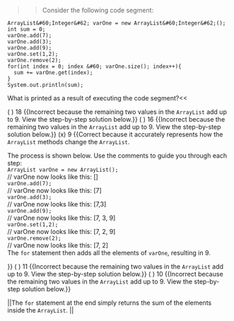 >>Consider the following code segment:

```
ArrayList&#60;Integer&#62; varOne = new ArrayList&#60;Integer&#62;();
int sum = 0;
varOne.add(7);
varOne.add(3);
varOne.add(9);
varOne.set(1,2);
varOne.remove(2);
for(int index = 0; index &#60; varOne.size(); index++){
  sum += varOne.get(index);
}
System.out.println(sum);
```

What is printed as a result of executing the code segment?<<

( ) 18 {{Incorrect because the remaining two values in the <code>ArrayList</code> add up to 9.  View the step-by-step solution below.}}
( ) 16 {{Incorrect because the remaining two values in the <code>ArrayList</code> add up to 9. View the step-by-step solution below.}}
(x) 9 {{Correct because it accurately represents how the <code>ArrayList</code> methods change the <code>ArrayList</code>.
<p>The process is shown below. Use the comments to guide you through each step:<br/>
<code>ArrayList varOne = new ArrayList();</code> <br/>
// varOne now looks like this: []<br/>
<code>varOne.add(7);</code><br/>
// varOne now looks like this: [7]<br/>
<code>varOne.add(3);</code><br/> 
// varOne now looks like this: [7,3]<br/>
<code>varOne.add(9);</code><br/>
// varOne now looks like this: [7, 3, 9]<br/>
<code>varOne.set(1,2);</code><br/>
// varOne now looks like this: [7, 2, 9]<br/>
<code>varOne.remove(2);</code><br/>
// varOne now looks like this: [7, 2]<br/>
The <code>for</code> statement then adds all the elements of <code>varOne</code>, resulting in 9.</p>}}
( ) 11 {{Incorrect because the remaining two values in the <code>ArrayList</code> add up to 9. View the step-by-step solution below.}}
( ) 10 {{Incorrect because the remaining two values in the <code>ArrayList</code> add up to 9. View the step-by-step solution below.}}

||The <code>for</code> statement at the end simply returns the sum of the elements inside the <code>ArrayList</code>. ||
